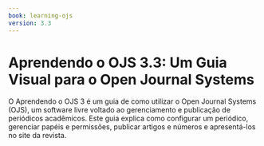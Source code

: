 ```yaml
---
book: learning-ojs
version: 3.3
---
```


# Aprendendo o OJS 3.3: Um Guia Visual para o Open Journal Systems

O Aprendendo o  OJS 3 é um guia de como utilizar o  Open Journal Systems (OJS), um software livre voltado ao gerenciamento e publicação de periódicos acadêmicos. Este guia explica como configurar um periódico, gerenciar papéis e permissões, publicar artigos e números e apresentá-los no site da revista.
